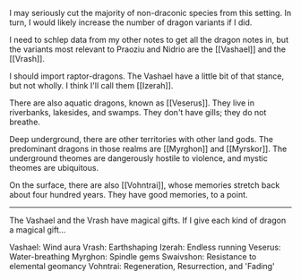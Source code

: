 I may seriously cut the majority of non-draconic species from this setting.  In turn, I would likely increase the number of dragon variants if I did.

I need to schlep data from my other notes to get all the dragon notes in, but the variants most relevant to Praoziu and Nidrio are the [[Vashael]] and the [[Vrash]].

I should import raptor-dragons.  The Vashael have a little bit of that stance, but not wholly.  I think I'll call them [[Izerah]].

There are also aquatic dragons, known as [[Veserus]].  They live in riverbanks, lakesides, and swamps.  They don't have gills; they do not breathe.

Deep underground, there are other territories with other land gods.  The predominant dragons in those realms are [[Myrghon]] and [[Myrskor]].  The underground theomes are dangerously hostile to violence, and mystic theomes are ubiquitous.

On the surface, there are also [[Vohntrai]], whose memories stretch back about four hundred years.  They have good memories, to a point.

---
The Vashael and the Vrash have magical gifts.  If I give each kind of dragon a magical gift...

Vashael:  Wind aura
Vrash:  Earthshaping
Izerah:  Endless running
Veserus:  Water-breathing
Myrghon:  Spindle gems
Swaivshon:  Resistance to elemental geomancy
Vohntrai:  Regeneration, Resurrection, and 'Fading'